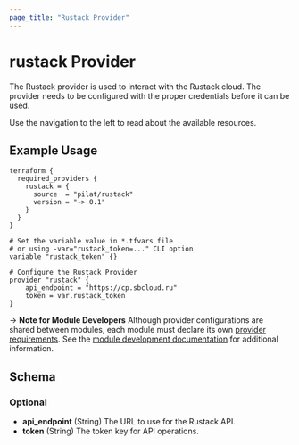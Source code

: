```yaml
---
page_title: "Rustack Provider"
---
```

# rustack Provider

The Rustack provider is used to interact with the Rustack cloud. 
The provider needs to be configured with the proper credentials before it can be used.

Use the navigation to the left to read about the available resources.

## Example Usage

```hcl
terraform {
  required_providers {
    rustack = {
      source  = "pilat/rustack"
      version = "~> 0.1"
    }
  }
}

# Set the variable value in *.tfvars file
# or using -var="rustack_token=..." CLI option
variable "rustack_token" {}

# Configure the Rustack Provider
provider "rustack" {
    api_endpoint = "https://cp.sbcloud.ru"
    token = var.rustack_token
}

```

-> **Note for Module Developers** Although provider configurations are shared between modules, each module must
declare its own [provider requirements](https://www.terraform.io/docs/language/providers/requirements.html). See the [module development documentation](https://www.terraform.io/docs/language/modules/develop/providers.html) for additional information.

## Schema

### Optional

- **api_endpoint** (String) The URL to use for the Rustack API.
- **token** (String) The token key for API operations.
